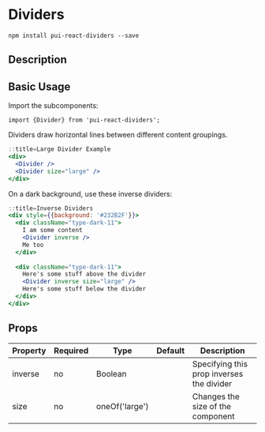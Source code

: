 # Dividers

`npm install pui-react-dividers --save`

## Description

## Basic Usage

Import the subcomponents:

```
import {Divider} from 'pui-react-dividers';
```

Dividers draw horizontal lines between different content groupings.

```jsx
::title=Large Divider Example
<div>
  <Divider />
  <Divider size="large" />
</div>
```

On a dark background, use these inverse dividers:

```jsx
::title=Inverse Dividers
<div style={{background: '#232B2F'}}>
  <div className="type-dark-11">
    I am some content
    <Divider inverse />
    Me too
  </div>
  
  <div className="type-dark-11">
    Here's some stuff above the divider
    <Divider inverse size="large" />
    Here's some stuff below the divider
  </div>
</div>
```

## Props

Property | Required | Type | Default | Description
---------|----------|------|---------|------------
inverse | no | Boolean        | | Specifying this prop inverses the divider
size    | no | oneOf('large') | | Changes the size of the component
